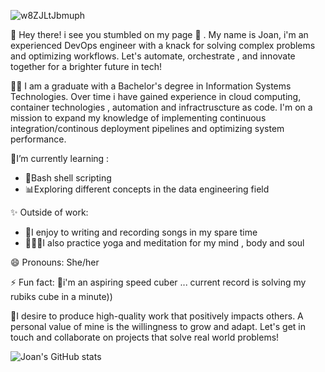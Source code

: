 
![w8ZJLtJbmuph](https://github.com/joanafanana/joanafanana/assets/68906597/cdfa7754-8cd3-4226-b998-3f65313a6778)



👋 Hey there! i see you stumbled on my page 👀 . My name is Joan, i'm an experienced DevOps engineer with a knack for solving complex problems and optimizing workflows. Let's automate, orchestrate , and innovate together for a brighter future in tech!

👩‍🎓 I am a graduate with a Bachelor's degree in Information Systems Technologies. Over time i have gained experience in cloud computing, container technologies , automation and infractruscture as code. I'm on a mission to expand my knowledge of implementing continuous integration/continous deployment pipelines and optimizing system performance.


<p>🌱I’m currently learning :</p>
<ul>
      <li>👾Bash shell scripting</li>
      <li>📊Exploring different concepts in the data engineering field</li>
      </ul>
     
 <p>✨ Outside of work:</p>
   <ul>
      <li>🎵I enjoy to writing and recording songs in my spare time</li>
      <li>🧘🏾‍♀️I also practice yoga and meditation for my mind , body and soul</li>
      </ul>

😄 Pronouns: She/her
 
⚡ Fun fact:
      🎲i'm an aspiring speed cuber ... current record is solving my rubiks cube in a minute))
    
🎯I desire to produce high-quality work that positively impacts others. A personal value of mine is the willingness to grow and adapt. Let's get in touch and collaborate on projects that solve real world 
     problems!


![Joan's GitHub stats](https://github-readme-stats.vercel.app/api?username=joanafanana&show_icons=true&theme=radical)
